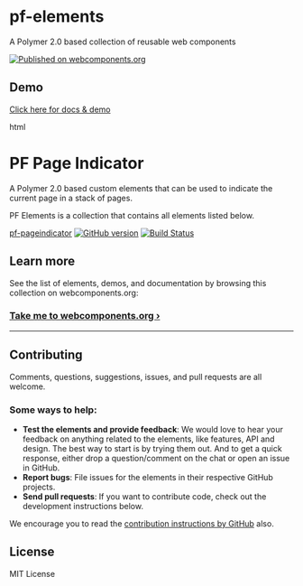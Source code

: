 # pf-elements
A Polymer 2.0 based collection of reusable web components 

[![Published on webcomponents.org](https://img.shields.io/badge/webcomponents.org-published-blue.svg)](https://www.webcomponents.org/element/owner/my-element)

## Demo
[Click here for docs & demo](https://github.com/PFElements/pf-pageindicator/blob/master/demo/index.html)

<!---

<custom-element-demo>
  <template>
    <script src="../webcomponentsjs/webcomponents-lite.js"></script>
    <link rel="import" href="pf-pageindicator.html">
    <next-code-block></next-code-block>
  </template>
</custom-element-demo>

-->
html
<pf-pageindicator></pf-pageindicator>

# PF Page Indicator

A Polymer 2.0 based custom elements that can be used to indicate the current page in a stack of pages. 

PF Elements is a collection that contains all elements listed below.



[pf-pageindicator](https://github.com/PFElements/pf-pageindicator) [![GitHub version](https://badge.fury.io/gh/PFElements%2Fpf-pageindicator.svg)](https://badge.fury.io/gh/PFElements%2Fpf-pageindicator)  [![Build Status](https://travis-ci.org/PFElements/pf-pageindicator.svg?branch=master)](https://travis-ci.org/PFElements/pf-pageindicator) 


## Learn more

See the list of elements, demos, and documentation by browsing this collection on webcomponents.org:

### [Take me to webcomponents.org ›](https://www.webcomponents.org/element/PFElements/pf-pageindicator)

---

## Contributing

Comments, questions, suggestions, issues, and pull requests are all welcome.


### Some ways to help:

- **Test the elements and provide feedback**: We would love to hear your feedback on anything related to the elements, like features, API and design. The best way to start is by trying them out. And to get a quick response, either drop a question/comment on the chat or open an issue in GitHub.
- **Report bugs**: File issues for the elements in their respective GitHub projects.
- **Send pull requests**: If you want to contribute code, check out the development instructions below.

We encourage you to read the [contribution instructions by GitHub](https://guides.github.com/activities/contributing-to-open-source/#contributing) also.

## License

MIT License
